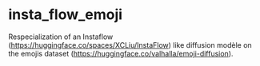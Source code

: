 # insta_flow_emoji
Respecialization of an Instaflow (https://huggingface.co/spaces/XCLiu/InstaFlow) like diffusion modèle on the emojis dataset (https://huggingface.co/valhalla/emoji-diffusion).
